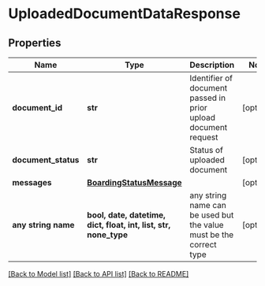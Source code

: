 # UploadedDocumentDataResponse


## Properties
Name | Type | Description | Notes
------------ | ------------- | ------------- | -------------
**document_id** | **str** | Identifier of document passed in prior upload document request | [optional] 
**document_status** | **str** | Status of uploaded document | [optional] 
**messages** | [**BoardingStatusMessage**](BoardingStatusMessage.md) |  | [optional] 
**any string name** | **bool, date, datetime, dict, float, int, list, str, none_type** | any string name can be used but the value must be the correct type | [optional]

[[Back to Model list]](../README.md#documentation-for-models) [[Back to API list]](../README.md#documentation-for-api-endpoints) [[Back to README]](../README.md)


